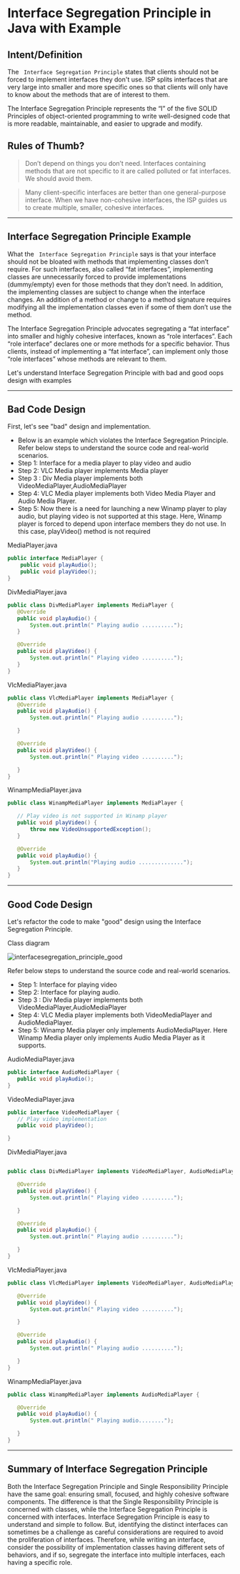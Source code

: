 # Interface Segregation Principle in Java with Example

## Intent/Definition
The ``` Interface Segregation Principle``` states that clients should not be forced to implement interfaces they don't use. ISP splits interfaces that are very large into smaller and more specific ones so that clients will only have to know about the methods that are of interest to them.


The Interface Segregation Principle represents the “I” of the five SOLID Principles of object-oriented programming to write well-designed code that is more readable, maintainable, and easier to upgrade and modify.

## Rules of Thumb?
> Don’t depend on things you don’t need. Interfaces containing methods that are not specific to it are called polluted or fat interfaces. We should avoid them.

> Many client-specific interfaces are better than one general-purpose interface. When we have non-cohesive interfaces, the ISP guides us to create multiple, smaller, cohesive interfaces.

--- 
## Interface Segregation Principle Example
 What the ``` Interface Segregation Principle``` says is that your interface should not be bloated with methods that implementing classes don’t require. For such interfaces, also called “fat interfaces”, implementing classes are unnecessarily forced to provide implementations (dummy/empty) even for those methods that they don’t need. In addition, the implementing classes are subject to change when the interface changes. An addition of a method or change to a method signature requires modifying all the implementation classes even if some of them don’t use the method.

The Interface Segregation Principle advocates segregating a “fat interface” into smaller and highly cohesive interfaces, known as “role interfaces”. Each “role interface” declares one or more methods for a specific behavior. Thus clients, instead of implementing a “fat interface”, can implement only those “role interfaces” whose methods are relevant to them.

Let's understand Interface Segregation Principle with bad and good oops design with examples

--- 
## Bad Code Design
First, let's see "bad" design and implementation.
+ Below is an example which violates the Interface Segregation Principle. Refer below steps to understand the source code and real-world scenarios.
+ Step 1: Interface for a media player to play video and audio
+ Step 2: VLC Media player implements Media player
+ Step 3 : Div Media player implements both VideoMediaPlayer,AudioMediaPlayer
+ Step 4: VLC Media player implements both Video Media Player and Audio Media Player.
+ Step 5: Now there is a need for launching a new Winamp player to play audio, but playing video is not supported at this stage. Here, Winamp player is forced to depend upon interface members they do not use. In this case, playVideo() method is not required

MediaPlayer.java

 ```java
 public interface MediaPlayer {
     public void playAudio();
     public void playVideo();
 }
```

DivMediaPlayer.java

 ```java
public class DivMediaPlayer implements MediaPlayer {
    @Override
    public void playAudio() {
        System.out.println(" Playing audio ..........");
    }

    @Override
    public void playVideo() {
        System.out.println(" Playing video ..........");
    }
}
 ``` 

VlcMediaPlayer.java
 ``` java
public class VlcMediaPlayer implements MediaPlayer {
    @Override
    public void playAudio() {
        System.out.println(" Playing audio ..........");

    }

    @Override
    public void playVideo() {
        System.out.println(" Playing video ..........");

    }
}
 ``` 

WinampMediaPlayer.java
 ``` java
public class WinampMediaPlayer implements MediaPlayer {

    // Play video is not supported in Winamp player
    public void playVideo() {
        throw new VideoUnsupportedException();
    }

    @Override
    public void playAudio() {
        System.out.println("Playing audio ..............");
    }
}
 ``` 

--- 
## Good Code Design
Let's refactor the code to make "good" design using the Interface Segregation Principle.

Class diagram

![interfacesegregation_principle_good](https://user-images.githubusercontent.com/7686353/173933600-c66030b7-9d42-459e-9261-b93d986b6254.png)


Refer below steps to understand the source code and real-world scenarios.
+ Step 1: Interface for playing video
+ Step 2: Interface for playing audio.
+ Step 3 : Div Media player implements both VideoMediaPlayer,AudioMediaPlayer
+ Step 4: VLC Media player implements both VideoMediaPlayer and AudioMediaPlayer.
+ Step 5: Winamp Media player only implements AudioMediaPlayer. Here Winamp Media player only implements Audio Media Player as it supports.

AudioMediaPlayer.java
 ``` java
public interface AudioMediaPlayer {
    public void playAudio();
}
 ``` 

VideoMediaPlayer.java
 ``` java
public interface VideoMediaPlayer {
    // Play video implementation
    public void playVideo();

}
 ``` 

DivMediaPlayer.java
 ``` java

public class DivMediaPlayer implements VideoMediaPlayer, AudioMediaPlayer {

    @Override
    public void playVideo() {
        System.out.println(" Playing video ..........");

    }

    @Override
    public void playAudio() {
        System.out.println(" Playing audio ..........");

    }
}
 ``` 


VlcMediaPlayer.java
 ``` java
public class VlcMediaPlayer implements VideoMediaPlayer, AudioMediaPlayer {

    @Override
    public void playVideo() {
        System.out.println(" Playing video ..........");

    }

    @Override
    public void playAudio() {
        System.out.println(" Playing audio ..........");

    }
}
 ``` 


WinampMediaPlayer.java
 ``` java
public class WinampMediaPlayer implements AudioMediaPlayer {

    @Override
    public void playAudio() {
        System.out.println(" Playing audio........");

    }
}
 ``` 

---- 
## Summary of Interface Segregation Principle

Both the Interface Segregation Principle and Single Responsibility Principle have the same goal: ensuring small, focused, and highly cohesive software components. The difference is that the Single Responsibility Principle is concerned with classes, while the Interface Segregation Principle is concerned with interfaces. Interface Segregation Principle is easy to understand and simple to follow. But, identifying the distinct interfaces can sometimes be a challenge as careful considerations are required to avoid the proliferation of interfaces. Therefore, while writing an interface, consider the possibility of implementation classes having different sets of behaviors, and if so, segregate the interface into multiple interfaces, each having a specific role.

